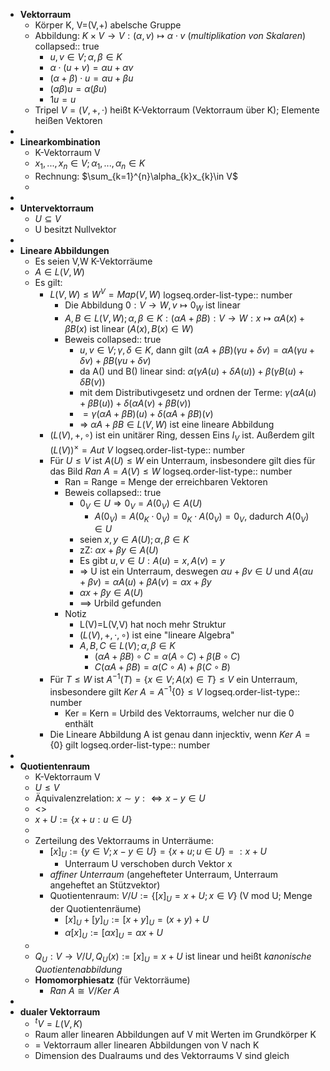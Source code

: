 - **Vektorraum**
	- Körper K, V=(V,+) abelsche Gruppe
	- Abbildung: $K\times V\rightarrow V:(\alpha,v)\mapsto\alpha\cdot v$ (*multiplikation von Skalaren*)
	  collapsed:: true
		- $u,v\in V;\alpha,\beta\in K$
		- $\alpha\cdot(u+v)=\alpha u+\alpha v$
		- $(\alpha+\beta)\cdot u=\alpha u+\beta u$
		- $(\alpha\beta)u=\alpha(\beta u)$
		- $1u=u$
	- Tripel $V=(V,+,\cdot)$ heißt K-Vektorraum (Vektorraum über K); Elemente heißen Vektoren
-
- **Linearkombination**
	- K-Vektorraum V
	- $x_1,...,x_{n}\in V;\alpha_1,...,\alpha_{n}\in K$
	- Rechnung: $\sum_{k=1}^{n}\alpha_{k}x_{k}\in V$
	-
-
- **Untervektorraum**
	- $U\subseteq V$
	- U besitzt Nullvektor
-
- **Lineare Abbildungen**
	- Es seien V,W K-Vektorräume
	- $A\in L(V,W)$
	- Es gilt:
		- $L(V,W)\leq W^{V}=Map(V,W)$
		  logseq.order-list-type:: number
			- Die Abbildung $0:V\rightarrow W,v\mapsto0_{W}$ ist linear
			- $A,B\in L(V,W);\alpha,\beta\in K:(\alpha A+\beta B):V\rightarrow W:x\mapsto\alpha A(x)+\beta B(x)$ ist linear ($A(x),B(x)\in W$)
			- Beweis
			  collapsed:: true
				- $u,v\in V;\gamma,\delta\in K$, dann gilt $(\alpha A+\beta B)(\gamma u+\delta v)=\alpha A(\gamma u+\delta v)+\beta B(\gamma u+\delta v)$
				- da A() und B() linear sind: $\alpha(\gamma A(u)+\delta A(u))+\beta(\gamma B(u)+\delta B(v))$
				- mit dem Distributivgesetz und ordnen der Terme: $\gamma(\alpha A(u)+\beta B(u))+\delta(\alpha A(v)+\beta B(v))$
				- $=\gamma(\alpha A+\beta B)(u)+\delta(\alpha A+\beta B)(v)$
				- => $\alpha A+\beta B\in L(V,W)$ ist eine lineare Abbildung
		- $(L(V),+,\circ)$ ist ein unitärer Ring, dessen Eins $I_{V}$ ist. Außerdem gilt $(L(V))^{\times}=Aut\ V$
		  logseq.order-list-type:: number
		- Für $U\leq V$ ist $A(U)\leq W$ ein Unterraum, insbesondere gilt dies für das Bild $Ran\ A=A(V)\leq W$
		  logseq.order-list-type:: number
			- Ran = Range = Menge der erreichbaren Vektoren
			- Beweis
			  collapsed:: true
				- $0_{V}\in U\Rightarrow0_{V}=A(0_{V})\in A(U)$
					- $A(0_{V})=A(0_{K}\cdot0_{V})=0_{K}\cdot A(0_{V})=0_{V}$, dadurch $A(0_{V})\in U$
				- seien $x,y\in A(U);\alpha,\beta\in K$
				- zZ: $\alpha x+\beta y\in A(U)$
				- Es gibt $u,v\in U:A(u)=x,A(v)=y$
				- => U ist ein Unterraum, deswegen $\alpha u+\beta v\in U$ und $A(\alpha u+\beta v)=\alpha A(u)+\beta A(v)=\alpha x+\beta y$
				- $\alpha x+\beta y\in A(U)$
				- ==> Urbild gefunden
			- Notiz
				- L(V)=L(V,V) hat noch mehr Struktur
				- $(L(V),+,\cdot,\circ)$ ist eine "lineare Algebra"
				- $A,B,C\in L(V);\alpha,\beta\in K$
					- $(\alpha A+\beta B)\circ C=\alpha(A\circ C)+\beta(B\circ C)$
					- $C(\alpha A+\beta B)=\alpha(C\circ A)+\beta(C\circ B)$
		- Für $T\leq W$ ist $A^{-1}(T)=\lbrace x\in V;A(x)\in T\rbrace\leq V$ ein Unterraum, insbesondere gilt $Ker\ A=A^{-1}\lbrace0\rbrace\leq V$
		  logseq.order-list-type:: number
			- Ker = Kern = Urbild des Vektorraums, welcher nur die 0 enthält
		- Die Lineare Abbildung A ist genau dann injecktiv, wenn $Ker\ A=\lbrace0\rbrace$ gilt
		  logseq.order-list-type:: number
-
- **Quotientenraum**
	- K-Vektorraum V
	- $U\leq V$
	- Äquivalenzrelation: $x\sim y:\Leftrightarrow x-y\in U$
	- <<Bild>>
	- $x+U:=\lbrace x+u:u\in U\rbrace$
	-
	- Zerteilung des Vektorraums in Unterräume:
		- $[x]_{U}:=\lbrace y\in V;x-y\in U\rbrace=\lbrace x+u;u\in U\rbrace=:x+U$
			- Unterraum U verschoben durch Vektor x
		- *affiner Unterraum* (angehefteter Unterraum, Unterraum angeheftet an Stützvektor)
		- Quotientenraum: $V/U:=\lbrace[x]_{U}=x+U;x\in V\rbrace$ (V mod U; Menge der Quotientenräume)
			- $[x]_{U}+[y]_{U}:=[x+y]_{U}=(x+y)+U$
			- $\alpha[x]_{U}:=[\alpha x]_{U}=\alpha x+U$
	-
	- $Q_{U}:V\rightarrow V/U,Q_{U}(x):=[x]_{U}=x+U$ ist linear und heißt *kanonische Quotientenabbildung*
	- **Homomorphiesatz** (für Vektorräume)
		- $Ran\ A\cong V/Ker\ A$
-
- **dualer Vektorraum**
	- $^{t}V=L(V,K)$
	- Raum aller linearen Abbildungen auf V mit Werten im Grundkörper K
	- = Vektorraum aller linearen Abbildungen von V nach K
	- Dimension des Dualraums und des Vektorraums V sind gleich